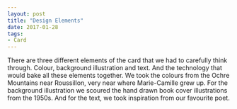 ```yaml
---
layout: post
title: "Design Elements"
date: 2017-01-28
tags: 
- Card
---
```


There are three different elements of the card that we had to carefully think through. Colour, background illustration and text. And the technology that would bake all these elements together. We took the colours from the Ochre Mountains near Roussillon, very near where Marie-Camille grew up. For the background illustration we scoured the hand drawn book cover illustrations from the 1950s. And for the text, we took inspiration from our favourite poet. 



<!-- Designing the card has been a labour of love for us over the last six months. We have spent an inordinate amount of time meticulously researching various elements of the card. The objective has been to create a card that is evocative of who we are as a couple. -->

<!-- We tried to evoke an emotion in you through very careful use of colours. The cards is splashed with two colours, layered to represent the earth as it folds into the past and emerges anew with the passage of time. The colours hints towards the relationship between individual and collective. As far as we can reflect, there were two main influences for us. First is the colours of Ochre mountain near Roussillon. Marie-Camille grew up near Roussillon and these colours appeal to her in a very primal sense.  -->
